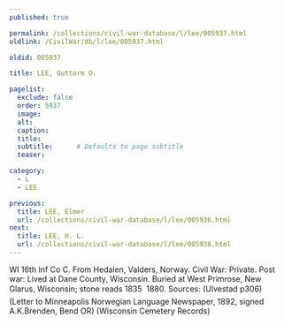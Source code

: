```yaml
---
published: true

permalink: /collections/civil-war-database/l/lee/005937.html
oldlink: /CivilWar/db/l/lee/005937.html

oldid: 005937

title: LEE, Guttorm O.

pagelist:
  exclude: false
  order: 5937
  image: 
  alt:
  caption:
  title:
  subtitle:      # Defaults to page subtitle
  teaser:

category: 
  - L 
  - LEE

previous:
  title: LEE, Elmer
  url: /collections/civil-war-database/l/lee/005936.html  
next:
  title: LEE, H. L.
  url: /collections/civil-war-database/l/lee/005938.html   
---
```

WI 16th Inf Co C. From Hedalen, Valders, Norway. Civil War: Private. Post war: Lived at Dane County, Wisconsin. Buried at West Primrose, New Glarus, Wisconsin; stone reads &#147;1835 &#150; 1880&#148;. Sources: (Ulvestad p306) (Letter to Minneapolis Norwegian Language Newspaper, 1892, signed A.K.Brenden, Bend OR) (Wisconsin Cemetery Records)